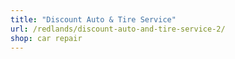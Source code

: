 ```yaml
---
title: "Discount Auto & Tire Service"
url: /redlands/discount-auto-and-tire-service-2/
shop: car repair
---
```

